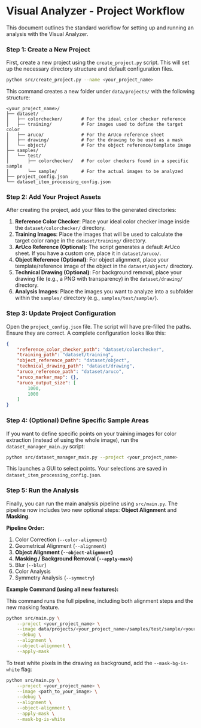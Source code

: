 # Visual Analyzer - Project Workflow

This document outlines the standard workflow for setting up and running an analysis with the Visual Analyzer.

### Step 1: Create a New Project

First, create a new project using the `create_project.py` script. This will set up the necessary directory structure and default configuration files.

```bash
python src/create_project.py --name <your_project_name>
```

This command creates a new folder under `data/projects/` with the following structure:

```
<your_project_name>/
├── dataset/
│   ├── colorchecker/       # For the ideal color checker reference
│   ├── training/           # For images used to define the target color
│   ├── aruco/              # For the ArUco reference sheet
│   ├── drawing/            # For the drawing to be used as a mask
│   └── object/             # For the object reference/template image
├── samples/
│   └── test/
│       ├── colorchecker/   # For color checkers found in a specific sample
│       └── sample/         # For the actual images to be analyzed
├── project_config.json
└── dataset_item_processing_config.json
```

### Step 2: Add Your Project Assets

After creating the project, add your files to the generated directories:

1.  **Reference Color Checker**: Place your ideal color checker image inside the `dataset/colorchecker/` directory.
2.  **Training Images**: Place the images that will be used to calculate the target color range in the `dataset/training/` directory.
3.  **ArUco Reference (Optional)**: The script generates a default ArUco sheet. If you have a custom one, place it in `dataset/aruco/`.
4.  **Object Reference (Optional)**: For object alignment, place your template/reference image of the object in the `dataset/object/` directory.
5.  **Technical Drawing (Optional)**: For background removal, place your drawing file (e.g., a PNG with transparency) in the `dataset/drawing/` directory.
6.  **Analysis Images**: Place the images you want to analyze into a subfolder within the `samples/` directory (e.g., `samples/test/sample/`).

### Step 3: Update Project Configuration

Open the `project_config.json` file. The script will have pre-filled the paths. Ensure they are correct. A complete configuration looks like this:

```json
{
    "reference_color_checker_path": "dataset/colorchecker",
    "training_path": "dataset/training",
    "object_reference_path": "dataset/object",
    "technical_drawing_path": "dataset/drawing",
    "aruco_reference_path": "dataset/aruco",
    "aruco_marker_map": {},
    "aruco_output_size": [
        1000,
        1000
    ]
}
```

### Step 4: (Optional) Define Specific Sample Areas

If you want to define specific points on your training images for color extraction (instead of using the whole image), run the `dataset_manager_main.py` script:

```bash
python src/dataset_manager_main.py --project <your_project_name>
```

This launches a GUI to select points. Your selections are saved in `dataset_item_processing_config.json`.

### Step 5: Run the Analysis

Finally, you can run the main analysis pipeline using `src/main.py`. The pipeline now includes two new optional steps: **Object Alignment** and **Masking**.

**Pipeline Order:**
1.  Color Correction (`--color-alignment`)
2.  Geometrical Alignment (`--alignment`)
3.  **Object Alignment (`--object-alignment`)**
4.  **Masking / Background Removal (`--apply-mask`)**
5.  Blur (`--blur`)
6.  Color Analysis
7.  Symmetry Analysis (`--symmetry`)

**Example Command (using all new features):**

This command runs the full pipeline, including both alignment steps and the new masking feature.

```bash
python src/main.py \
    --project <your_project_name> \
    --image data/projects/<your_project_name>/samples/test/sample/<your_image.png> \
    --debug \
    --alignment \
    --object-alignment \
    --apply-mask
```

To treat white pixels in the drawing as background, add the `--mask-bg-is-white` flag:

```bash
python src/main.py \
    --project <your_project_name> \
    --image <path_to_your_image> \
    --debug \
    --alignment \
    --object-alignment \
    --apply-mask \
    --mask-bg-is-white
```